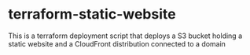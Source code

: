 # terraform-static-website
This is a terraform deployment script that deploys a S3 bucket holding a static website and a CloudFront distribution connected to a domain
